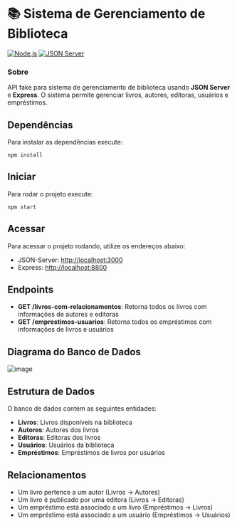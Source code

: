 # 📚 Sistema de Gerenciamento de Biblioteca

[![Node.js](https://img.shields.io/badge/Node.js-18+-green.svg)](https://nodejs.org/)
[![JSON Server](https://img.shields.io/badge/JSON_Server-0.17+-blue.svg)](https://github.com/typicode/json-server)

### Sobre 

API fake para sistema de gerenciamento de biblioteca usando **JSON Server** e **Express**. O sistema permite gerenciar livros, autores, editoras, usuários e empréstimos.

## Dependências 

Para instalar as dependências execute:
```
npm install
```

## Iniciar 

Para rodar o projeto execute:
```
npm start
```

## Acessar 
Para acessar o projeto rodando, utilize os endereços abaixo:

- JSON-Server: [http://localhost:3000](http://localhost:3000)
- Express: [http://localhost:8800](http://localhost:8800)

## Endpoints

- **GET /livros-com-relacionamentos**: Retorna todos os livros com informações de autores e editoras
- **GET /emprestimos-usuarios**: Retorna todos os empréstimos com informações de livros e usuários

## Diagrama do Banco de Dados
![image](https://github.com/user-attachments/assets/4e9960a6-11b6-49fc-9f05-b54156616993)

## Estrutura de Dados

O banco de dados contém as seguintes entidades:

- **Livros**: Livros disponíveis na biblioteca
- **Autores**: Autores dos livros
- **Editoras**: Editoras dos livros
- **Usuários**: Usuários da biblioteca
- **Empréstimos**: Empréstimos de livros por usuários

## Relacionamentos

- Um livro pertence a um autor (Livros -> Autores)
- Um livro é publicado por uma editora (Livros -> Editoras)
- Um empréstimo está associado a um livro (Empréstimos -> Livros)
- Um empréstimo está associado a um usuário (Empréstimos -> Usuários)
